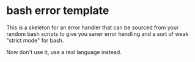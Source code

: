 # bash error template

This is a skeleton for an error handler that can be sourced from your random
bash scripts to give you saner error handling and a sort of weak "strict mode"
for bash.

Now don't use it, use a real language instead.

